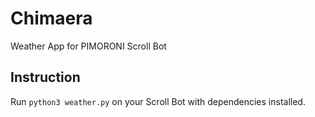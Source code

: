 # Chimaera
Weather App for PIMORONI Scroll Bot

## Instruction
Run `python3 weather.py` on your Scroll Bot with dependencies installed.

